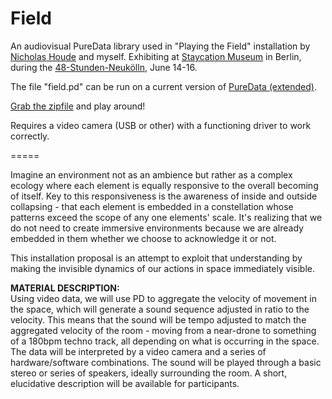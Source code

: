 Field
=====

An audiovisual PureData library used in "Playing the Field" installation by [Nicholas Houde](https://soundcloud.com/sftstps) and myself. Exhibiting at [Staycation Museum](http://www.staycationmuseum.com) in Berlin, during the [48-Stunden-Neukölln](http://www.48-stunden-neukoelln.de/2013/), June 14-16.

The file "field.pd" can be run on a current version of [PureData (extended)](http://puredata.info/downloads/pd-extended).

[Grab the zipfile](https://github.com/eschaefer/field/archive/master.zip) and play around!

Requires a video camera (USB or other) with a functioning driver to work correctly.

=====

Imagine an environment not as an ambience but rather as a complex ecology where each element is equally responsive to the overall becoming of itself.  Key to this responsiveness is the awareness of inside and outside collapsing - that each element is embedded in a constellation  whose patterns exceed the scope of any one elements' scale.
It's realizing that we do not need to create immersive environments because we are already embedded in them whether we choose to acknowledge it or not.  

This installation proposal is an attempt to exploit that understanding by making the invisible dynamics of our actions in space immediately visible.

**MATERIAL DESCRIPTION:**  
Using video data, we will use PD to aggregate the velocity of movement in the space, which will generate a sound sequence adjusted in ratio to the velocity.  This means that the sound will be tempo adjusted to match the aggregated velocity of the room - moving from a near-drone to something of a 180bpm techno track, all depending on what is occurring in the space.  The data will be interpreted by a video camera and a series of hardware/software combinations.  The sound will be played through a basic stereo or series of speakers, ideally surrounding the room.  A short, elucidative description will be available for participants.

